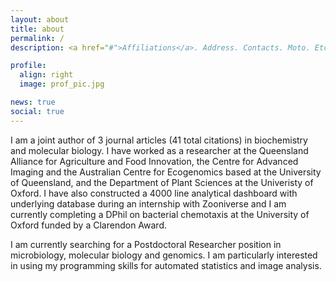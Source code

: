 ```yaml
---
layout: about
title: about
permalink: /
description: <a href="#">Affiliations</a>. Address. Contacts. Moto. Etc.

profile:
  align: right
  image: prof_pic.jpg

news: true
social: true
---
```

I am a joint author of 3 journal articles (41 total citations) in biochemistry and molecular biology. I have worked as a researcher at the Queensland Alliance for Agriculture and Food Innovation, the Centre for Advanced Imaging and the Australian Centre for Ecogenomics based at the University of Queensland, and the Department of Plant Sciences at the Univeristy of Oxford. I have also constructed a 4000 line analytical dashboard with underlying database during an internship with Zooniverse and I am currently completing a DPhil on bacterial chemotaxis at the University of Oxford funded by a Clarendon Award.

I am currently searching for a Postdoctoral Researcher position in microbiology, molecular biology and genomics. I am particularly interested in using my programming skills for automated statistics and image analysis.

